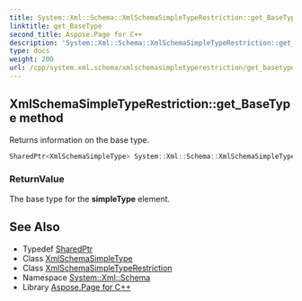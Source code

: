 ```yaml
---
title: System::Xml::Schema::XmlSchemaSimpleTypeRestriction::get_BaseType method
linktitle: get_BaseType
second_title: Aspose.Page for C++
description: 'System::Xml::Schema::XmlSchemaSimpleTypeRestriction::get_BaseType method. Returns information on the base type in C++.'
type: docs
weight: 200
url: /cpp/system.xml.schema/xmlschemasimpletyperestriction/get_basetype/
---
```

## XmlSchemaSimpleTypeRestriction::get_BaseType method


Returns information on the base type.

```cpp
SharedPtr<XmlSchemaSimpleType> System::Xml::Schema::XmlSchemaSimpleTypeRestriction::get_BaseType()
```


### ReturnValue

The base type for the **simpleType** element.

## See Also

* Typedef [SharedPtr](../../../system/sharedptr/)
* Class [XmlSchemaSimpleType](../../xmlschemasimpletype/)
* Class [XmlSchemaSimpleTypeRestriction](../)
* Namespace [System::Xml::Schema](../../)
* Library [Aspose.Page for C++](../../../)
